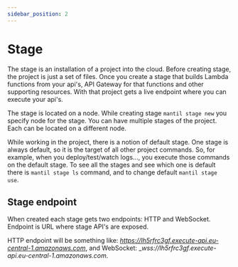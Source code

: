 ```yaml
---
sidebar_position: 2
---
```


# Stage

The stage is an installation of a project into the cloud. Before creating stage, the project is
just a set of files. Once you create a stage that builds Lambda functions from your
api's, API Gateway for that functions and other supporting resources. With that
project gets a live endpoint where you can execute your api's.

The stage is located on a node. While creating stage `mantil stage
new` you specify node for the stage. You can
have multiple stages of the project. Each can be located on a different node.

While working in the project, there is a notion of default stage. One stage is always
default, so it is the target of all other project commands. So, for example, when you
deploy/test/watch logs..., you execute those commands on the default stage.
To see all the stages and see which one is default there is `mantil stage
ls` command, and to change default `mantil
stage use`.

## Stage endpoint

When created each stage gets two endpoints: HTTP and WebSocket. Endpoint is URL
where stage API's are exposed. 

HTTP endpoint will be something like:
_https://lh5rfrc3gf.execute-api.eu-central-1.amazonaws.com_, and WebSocket:
__wss://lh5rfrc3gf.execute-api.eu-central-1.amazonaws.com_.